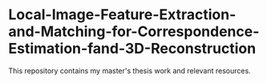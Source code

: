 # Local-Image-Feature-Extraction-and-Matching-for-Correspondence-Estimation-fand-3D-Reconstruction
This repository contains my master's thesis work and relevant resources.  
